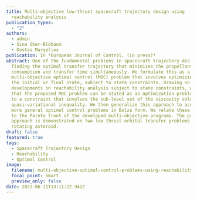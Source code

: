 ```yaml
---
title: Multi-objective low-thrust spacecraft trajectory design using
  reachability analysis
publication_types:
  - "2"
authors:
  - admin
  - Sina Ober-Blöbaum
  - Kostas Margellos
publication: In *European Journal of Control, (in press)*
abstract: One of the fundamental problems in spacecraft trajectory design is
  finding the optimal transfer trajectory that minimizes the propellant
  consumption and transfer time simultaneously. We formulate this as a
  multi-objective optimal control (MOC) problem that involves optimizing over
  the initial or final state, subject to state constraints. Drawing on recent
  developments in reachability analysis subject to state constraints, we show
  that the proposed MOC problem can be stated as an optimization problem subject
  to a constraint that involves the sub-level set of the viscosity solution of a
  quasi-variational inequality. We then generalize this approach to account for
  more general optimal control problems in Bolza form. We relate these problems
  to the Pareto front of the developed multi-objective programs. The proposed
  approach is demonstrated on two low thrust orbital transfer problems around a
  rotating asteroid.
draft: false
featured: true
tags:
  - Spacecraft Trajectory Design
  - Reachability
  - Optimal Control
image:
  filename: multi-objective-optimal-control-problems-using-reachability-analysis.jpg
  focal_point: Smart
  preview_only: false
date: 2022-06-11T13:11:22.942Z
---
```

